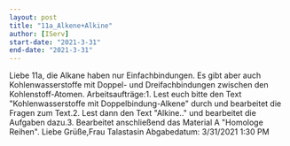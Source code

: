 ```yaml
---
layout: post
title: "11a_Alkene+Alkine"
author: [IServ]
start-date: "2021-3-31"
end-date: "2021-3-31"
---
```

Liebe 11a, die Alkane haben nur Einfachbindungen. Es gibt aber auch Kohlenwasserstoffe mit Doppel- und Dreifachbindungen zwischen den Kohlenstoff-Atomen. Arbeitsaufträge:1. Lest euch bitte den Text "Kohlenwasserstoffe mit Doppelbindung-Alkene" durch und bearbeitet die Fragen zum Text.2. Lest dann den Text "Alkine.." und bearbeitet die Aufgaben dazu.3. Bearbeitet anschließend das Material A "Homologe Reihen". Liebe Grüße,Frau Talastasin
Abgabedatum: 3/31/2021 1:30 PM